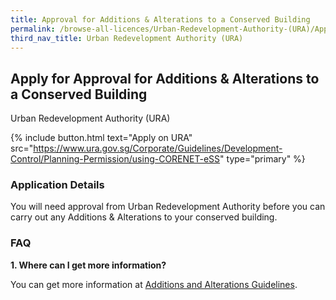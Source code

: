 ```yaml
---
title: Approval for Additions & Alterations to a Conserved Building
permalink: /browse-all-licences/Urban-Redevelopment-Authority-(URA)/Approval-for-Additions-&-Alterations-to-a-Conserved-Building
third_nav_title: Urban Redevelopment Authority (URA)
---
```


## Apply for Approval for Additions & Alterations to a Conserved Building

Urban Redevelopment Authority (URA)

{% include button.html text="Apply on URA" src="https://www.ura.gov.sg/Corporate/Guidelines/Development-Control/Planning-Permission/using-CORENET-eSS" type="primary" %}

### Application Details

<p>You will need approval from Urban Redevelopment Authority before you can carry out any Additions & Alterations to your conserved building.</p>
 <h3>FAQ</h3>
 <p><strong>1. Where can I get more information?</strong></p>
 <p>You can get more information at <a href="https://www.ura.gov.sg/Corporate/Guidelines/Conservation/Additions-Alterations" target="_blank" rel="noopener">Additions and Alterations Guidelines</a>.</p>


